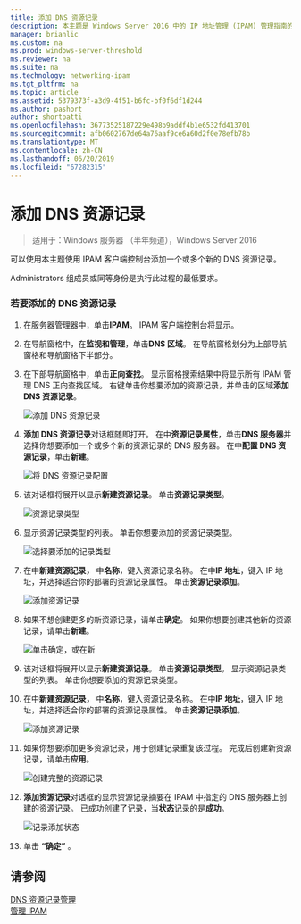 ```yaml
---
title: 添加 DNS 资源记录
description: 本主题是 Windows Server 2016 中的 IP 地址管理 (IPAM) 管理指南的一部分。
manager: brianlic
ms.custom: na
ms.prod: windows-server-threshold
ms.reviewer: na
ms.suite: na
ms.technology: networking-ipam
ms.tgt_pltfrm: na
ms.topic: article
ms.assetid: 5379373f-a3d9-4f51-b6fc-bf0f6df1d244
ms.author: pashort
author: shortpatti
ms.openlocfilehash: 36773525187229e498b9addf4b1e6532fd413701
ms.sourcegitcommit: afb0602767de64a76aaf9ce6a60d2f0e78efb78b
ms.translationtype: MT
ms.contentlocale: zh-CN
ms.lasthandoff: 06/20/2019
ms.locfileid: "67282315"
---
```

# <a name="add-a-dns-resource-record"></a>添加 DNS 资源记录

>适用于：Windows 服务器 （半年频道），Windows Server 2016

可以使用本主题使用 IPAM 客户端控制台添加一个或多个新的 DNS 资源记录。  
  
Administrators  组成员或同等身份是执行此过程的最低要求。  
  
### <a name="to-add-a-dns-resource-record"></a>若要添加的 DNS 资源记录  
  
1.  在服务器管理器中，单击**IPAM**。 IPAM 客户端控制台将显示。  
  
2.  在导航窗格中，在**监视和管理**，单击**DNS 区域**。  在导航窗格划分为上部导航窗格和导航窗格下半部分。  
  
3.  在下部导航窗格中，单击**正向查找**。 显示窗格搜索结果中将显示所有 IPAM 管理 DNS 正向查找区域。 右键单击你想要添加的资源记录，并单击的区域**添加 DNS 资源记录**。  
  
    ![添加 DNS 资源记录](../../media/Add-a-DNS-Resource-Record/ipam_DNSrr_01.jpg)
  
4.  **添加 DNS 资源记录**对话框随即打开。 在中**资源记录属性**，单击**DNS 服务器**并选择你想要添加一个或多个新的资源记录的 DNS 服务器。 在中**配置 DNS 资源记录**，单击**新建**。  
  
    ![将 DNS 资源记录配置](../../media/Add-a-DNS-Resource-Record/ipam_DNSrr_02.jpg)  
  
5.  该对话框将展开以显示**新建资源记录**。 单击**资源记录类型**。  
  
    ![资源记录类型](../../media/Add-a-DNS-Resource-Record/ipam_DNSrr_03.jpg)  
  
6.  显示资源记录类型的列表。 单击你想要添加的资源记录类型。  
  
    ![选择要添加的记录类型](../../media/Add-a-DNS-Resource-Record/ipam_DNSrr_04.jpg)  
  
7.  在中**新建资源记录，** 中**名称**，键入资源记录名称。 在中**IP 地址**，键入 IP 地址，并选择适合你的部署的资源记录属性。 单击**资源记录添加**。  
  
    ![添加资源记录](../../media/Add-a-DNS-Resource-Record/ipam_DNSrr_06.jpg)  
  
8.  如果不想创建更多的新资源记录，请单击**确定**。 如果你想要创建其他新的资源记录，请单击**新建**。  
  
    ![单击确定，或在新](../../media/Add-a-DNS-Resource-Record/ipam_DNSrr_r2_01.jpg)
  
9. 该对话框将展开以显示**新建资源记录**。 单击**资源记录类型**。 显示资源记录类型的列表。 单击你想要添加的资源记录类型。  
  
10. 在中**新建资源记录，** 中**名称**，键入资源记录名称。 在中**IP 地址**，键入 IP 地址，并选择适合你的部署的资源记录属性。 单击**资源记录添加**。  
  
    ![添加资源记录](../../media/Add-a-DNS-Resource-Record/ipam_DNSrr_r2_02.jpg)  
  
11. 如果你想要添加更多资源记录，用于创建记录重复该过程。 完成后创建新资源记录，请单击**应用**。  
  
    ![创建完整的资源记录](../../media/Add-a-DNS-Resource-Record/ipam_DNSrr_r2_03.jpg)  
  
12. **添加资源记录**对话框的显示资源记录摘要在 IPAM 中指定的 DNS 服务器上创建的资源记录。 已成功创建了记录，当**状态**记录的是**成功**。  
  
    ![记录添加状态](../../media/Add-a-DNS-Resource-Record/ipam_DNSrr_r2_04.jpg)  
  
13. 单击 **“确定”** 。  
  
## <a name="see-also"></a>请参阅  
[DNS 资源记录管理](DNS-Resource-Record-Management.md)  
[管理 IPAM](Manage-IPAM.md)  
  


